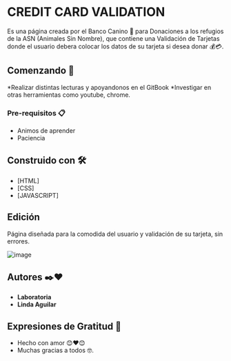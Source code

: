 # CREDIT CARD VALIDATION

Es una página creada por el Banco Canino 🐶 para Donaciones a los refugios de la ASN (Animales Sin Nombre), que contiene una Validación de Tarjetas donde el usuario debera colocar los datos de su tarjeta si desea donar 💰💳.

## Comenzando 🚀

*Realizar distintas lecturas y apoyandonos en el GitBook
*Investigar en otras herramientas como youtube, chrome.

### Pre-requisitos 📋

* Animos de aprender
* Paciencia


## Construido con 🛠️

* [HTML]
* [CSS]
* [JAVASCRIPT]

## Edición

Página diseñada para la comodida del usuario y validación de su tarjeta, sin errores.

![image](https://user-images.githubusercontent.com/104039974/227294626-5b401d16-92e2-4a06-bd33-08dd4b899ea5.png)

## Autores ✒️❤️

* **Laboratoria**
* **Linda Aguilar**

## Expresiones de Gratitud 🎁

* Hecho con amor 😊❤️😊
* Muchas gracias a todos 🤓.



